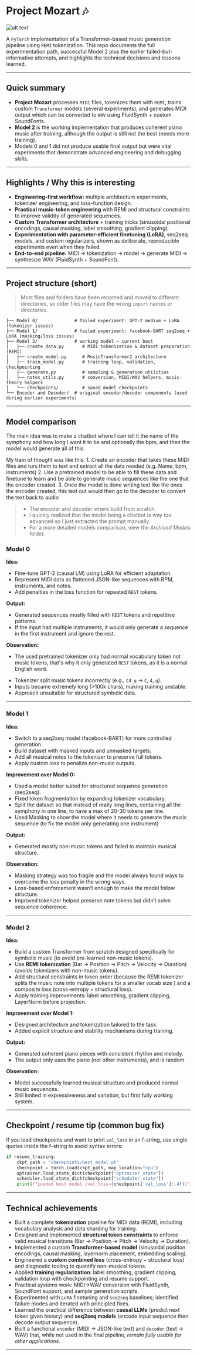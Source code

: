 # Project Mozart 🎶

![alt text](imgs/mozart.jpg)

A `PyTorch` implementation of a Transformer-based music generation pipeline using `REMI` tokenization. This repo documents the full experimentation path, successful Model 2 plus the earlier failed-but-informative attempts, and highlights the technical decisions and lessons learned.

---

## Quick summary

- **Project Mozart** processes `MIDI` files, tokenizes them with `REMI`, trains custom `Transformer` models (several experiments), and generates MIDI output which can be converted to `WAV` using FluidSynth + custom SoundFonts. 
- **Model 2** is the working implementation that produces coherent piano music after training, although the output is still not the best (needs more training).
-  Models 0 and 1 did not produce usable final output but were vital experiments that demonstrate advanced engineering and debugging skills.

---

## Highlights / Why this is interesting

- **Engineering-first workflow:** multiple architecture experiments, tokenizer engineering, and loss-function design.
- **Practical music-token engineering** with REMI and structural constraints to improve validity of generated sequences.
- **Custom Transformer architecture** + training tricks (sinusoidal positional encodings, causal masking, label smoothing, gradient clipping).
- **Experimentation with parameter-efficient finetuning (LoRA)**, seq2seq models, and custom regularizers, shown as deliberate, reproducible experiments even when they failed.
- **End-to-end pipeline:** MIDI → tokenization → model → generate MIDI → synthesize WAV (FluidSynth + SoundFont).

---

## Project structure (short)

> Most files and folders have been renamed and moved to different directories, so older files may have the wrong `import` names or directories.

```
├── Model 0/              # failed experiment: GPT-2 medium + LoRA (tokenizer issues)
├── Model 1/              # failed experiment: facebook-BART seq2seq + LoRA (masking/loss issues)
├── Model 2/              # working model — current best
│   ├── create_data.py       # MIDI tokenization & dataset preparation (REMI)
│   ├── create_model.py      # MusicTransformer2 architecture
│   ├── train_model.py       # training loop, validation, checkpointing
│   ├── generate.py          # sampling & generation utilities
│   ├── notes_utils.py       # conversion, MIDI/WAV helpers, music-theory helpers
│   └── checkpoints/         # saved model checkpoints
└── Encoder and Decoder/  # original encoder/decoder components (used during earlier experiments)
```

---
## Model comparison
The main idea was to make a chatbot where I can tell it the name of the symphony and how long I want it to be and optionally the bpm, and then the model would generate all of this.

My train of thought was like this:
	1. Create an encoder that takes these MIDI files and turs them to text and extract all the data needed (e.g. Name, bpm, instruments)
	2. Use a pretrained model to be able to fill these data and finetune to learn and be able to generate music sequences like the one that the encoder created.
	3. Once the model is done writing text like the ones the encoder created, this text out would then go to the decoder to convert the text back to audio

> * The encoder and decoder where build from scratch.
> * I quickly realized that the model being a chatbot is way too advanced so I just extracted the prompt manually.
> * For a more detailed models comparison, view the *Archived Models* folder.
### **Model 0**

**Idea:**

* Fine-tune GPT-2 (causal LM) using LoRA for efficient adaptation.
* Represent MIDI data as flattened JSON-like sequences with BPM, instruments, and notes.
* Add penalties in the loss function for repeated `REST` tokens.

**Output:**

* Generated sequences mostly filled with `REST` tokens and repetitive patterns.
* If the input had multiple instruments, it would only generate a sequence in the first instrument and ignore the rest.

**Observation:**

- The used pretrained tokenizer only had normal vocabulary token not music tokens, that's why it only generated `REST` tokens, as it is a normal English word.
* Tokenizer split music tokens incorrectly (e.g., `C4_q` → `C`, `4`, `q`).
* Inputs became extremely long (>100k chars), making training unstable.
* Approach unsuitable for structured symbolic data.

---

### **Model 1**

**Idea:**

* Switch to a seq2seq model (facebook-BART) for more controlled generation.
* Build dataset with masked inputs and unmasked targets.
* Add all musical notes to the tokenizer to preserve full tokens.
* Apply custom loss to penalize non-music outputs.

**Improvement over Model 0:**

* Used a model better suited for structured sequence generation (seq2seq).
* Fixed token fragmentation by expanding tokenizer vocabulary.
* Split the dataset so that instead of really long lines, containing all the symphony in one line, to have a max of 20-30 tokens per line.
* Used Masking to show the model where it needs to generate the music sequence (to fix the model only generating one instrument)

**Output:**

* Generated mostly non-music tokens and failed to maintain musical structure.

**Observation:**

* Masking strategy was too fragile and the model always found ways to overcome the loss penalty in the wrong ways.
* Loss-based enforcement wasn’t enough to make the model follow structure.
* Improved tokenizer helped preserve note tokens but didn’t solve sequence coherence.

---

### **Model 2**

**Idea:**

* Build a custom Transformer from scratch designed specifically for symbolic music (to avoid pre-learned non-music tokens).
* Use **REMI tokenization** (Bar → Position → Pitch → Velocity → Duration) (avoids tokenizers with non-music tokens).
* Add structural constraints in token order (because the REMI tokenizer splits the music note into multiple tokens for a smaller vocab size ) and a composite loss (cross-entropy + structural loss).
* Apply training improvements: label smoothing, gradient clipping, LayerNorm before projection.

**Improvement over Model 1:**

* Designed architecture and tokenization tailored to the task.
* Added explicit structure and stability mechanisms during training.

**Output:**

* Generated coherent piano pieces with consistent rhythm and melody.
* The output only uses the piano (not other instruments), and is random.

**Observation:**

* Model successfully learned musical structure and produced normal music sequences.
* Still limited in expressiveness and variation, but first fully working system.

---

## Checkpoint / resume tip (common bug fix)

If you load checkpoints and want to print `val_loss` in an f-string, use single quotes inside the f-string to avoid syntax errors:

```python
if resume_training:
    ckpt_path = "checkpoints/best_model.pt"
    checkpoint = torch.load(ckpt_path, map_location="cpu")
    optimizer.load_state_dict(checkpoint["optimizer_state"])
    scheduler.load_state_dict(checkpoint["scheduler_state"])
    print(f"Loaded best model (val_loss={checkpoint['val_loss']:.4f})")
```

---

## Technical achievements

- Built a complete **tokenization** pipeline for MIDI data (REMI), including vocabulary analysis and data sharding for training.
- Designed and implemented **structural token constraints** to enforce valid musical transitions (Bar → Position → Pitch → Velocity → Duration).
- Implemented a custom **Transformer-based model** (sinusoidal position encodings, causal masking, layernorm placement, embedding scaling).
- Engineered a **custom combined loss** (cross-entropy + structural loss) and diagnostic tooling to quantify non-musical tokens.
- Applied **training regularization**: label smoothing, gradient clipping, validation loop with checkpointing and resume support.
- Practical systems work: MIDI→WAV conversion with FluidSynth, SoundFont support, and sample generation scripts.
- Experimented with `LoRA` finetuning and `seq2seq` baselines; identified failure modes and iterated with principled fixes.
- Learned the practical difference between **causal LLMs** (predict next token given history) and **seq2seq models** (encode input sequence then decode output sequence).
- Built a functional `encoder` (MIDI → JSON-like text) and `decoder` (text → WAV) that, while not used in the final pipeline, *remain fully usable for other applications*.

---

